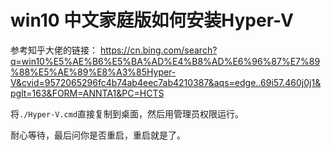 # win10 中文家庭版如何安装Hyper-V

参考知乎大佬的链接：
https://cn.bing.com/search?q=win10%E5%AE%B6%E5%BA%AD%E4%B8%AD%E6%96%87%E7%89%88%E5%AE%89%E8%A3%85Hyper-V&cvid=9572065296fc4b74ab4eec7ab4210387&aqs=edge..69i57.460j0j1&pglt=163&FORM=ANNTA1&PC=HCTS

将`./Hyper-V.cmd`直接复制到桌面，然后用管理员权限运行。

耐心等待，最后问你是否重启，重启就是了。
